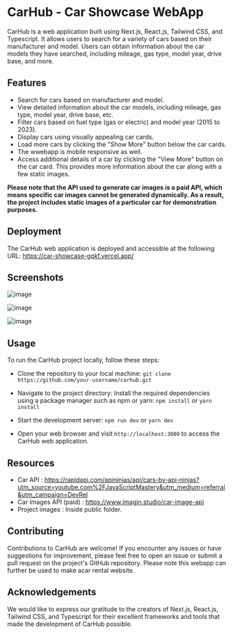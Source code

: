 # CarHub - Car Showcase WebApp

CarHub is a web application built using Next.js, React.js, Tailwind CSS, and Typescript. It allows users to search for a variety of cars based on their manufacturer and model. Users can obtain information about the car models they have searched, including mileage, gas type, model year, drive base, and more.

## Features

- Search for cars based on manufacturer and model.
- View detailed information about the car models, including mileage, gas type, model year, drive base, etc.
- Filter cars based on fuel type (gas or electric) and model year (2015 to 2023).
- Display cars using visually appealing car cards.
- Load more cars by clicking the "Show More" button below the car cards.
- The wwebapp is mobile responsive as well.
- Access additional details of a car by clicking the "View More" button on the car card. This provides more information about the car along with a few static images.

**Please note that the API used to generate car images is a paid API, which means specific car images cannot be generated dynamically. As a result, the project includes static images of a particular car for demonstration purposes.**

## Deployment

The CarHub web application is deployed and accessible at the following URL: https://car-showcase-gqkf.vercel.app/

## Screenshots

![image](https://github.com/angad363/Car-Showcase/assets/37550965/2d6acbc0-5e76-4ee9-a66d-485b830218dd)

![image](https://github.com/angad363/Car-Showcase/assets/37550965/4fe76c99-e250-40be-978a-25250e4e561c)

![image](https://github.com/angad363/Car-Showcase/assets/37550965/30819634-8e93-48f7-94ae-ed15bb4811a1)

## Usage

To run the CarHub project locally, follow these steps:

- Clone the repository to your local machine:
```git clone https://github.com/your-username/carhub.git```

- Navigate to the project directory:
Install the required dependencies using a package manager such as npm or yarn:
```npm install``` or ```yarn install```


- Start the development server:
```npm run dev``` or ```yarn dev```

- Open your web browser and visit ```http://localhost:3000``` to access the CarHub web application.

## Resources

- Car API : https://rapidapi.com/apininjas/api/cars-by-api-ninjas?utm_source=youtube.com%2FJavaScriptMastery&utm_medium=referral&utm_campaign=DevRel
- Car Images API (paid) : https://www.imagin.studio/car-image-api
- Project images : Inside public folder.

## Contributing

Contributions to CarHub are welcome! If you encounter any issues or have suggestions for improvement, please feel free to open an issue or submit a pull request on the project's GitHub repository.
Please note this webapp can further be used to make  acar rental website.

## Acknowledgements
We would like to express our gratitude to the creators of Next.js, React.js, Tailwind CSS, and Typescript for their excellent frameworks and tools that made the development of CarHub possible.
